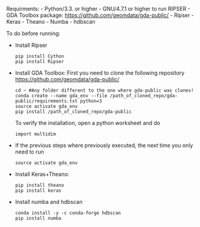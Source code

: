 Requirments:
	-	Python/3.3. or higher
	-	GNU/4.7.1 or higher to run RIPSER
	-	GDA Toolbox package: https://github.com/geomdata/gda-public/
	-	Ripser
	-	Keras
	-	Theano
	-	Numba
	-	hdbscan

To do before running:

- Install Ripser
	~~~
	pip install Cython
	pip install Ripser
	~~~

- Install GDA Toolbox: First you need to clone the following repository https://github.com/geomdata/gda-public/

	~~~	 
	cd ~ #Any folder different to the one where gda-public was clones!
	conda create --name gda_env --file /path_of_cloned_repo/gda-public/requirements.txt python=3
	source activate gda_env
	pip install /path_of_cloned_repo/gda-public
	~~~

	To verify the installation, open a python worksheet and do
	~~~
	import multidim
	~~~

- If the previous steps where previously executed, the next time you only need to run
	~~~
	source activate gda_env
	~~~

- Install Keras+Theano:
	~~~
	pip install theano
	pip install keras
	~~~

- Install numba and hdbscan
	~~~
	conda install -y -c conda-forge hdbscan
	pip install numba
	~~~